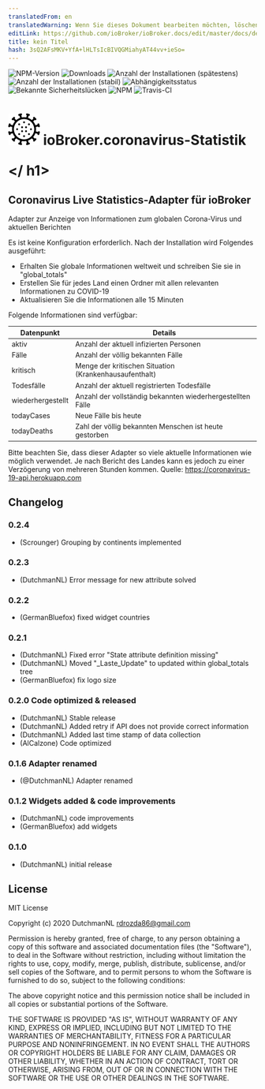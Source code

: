 ```yaml
---
translatedFrom: en
translatedWarning: Wenn Sie dieses Dokument bearbeiten möchten, löschen Sie bitte das Feld "translationsFrom". Andernfalls wird dieses Dokument automatisch erneut übersetzt
editLink: https://github.com/ioBroker/ioBroker.docs/edit/master/docs/de/adapterref/iobroker.coronavirus-statistics/README.md
title: kein Titel
hash: 3sQ2AFsMKV+YfA+lHLTsIcBIVQGMiahyAT44vv+ieSo=
---
```

![NPM-Version](http://img.shields.io/npm/v/iobroker.coronavirus-statistics.svg)
![Downloads](https://img.shields.io/npm/dm/iobroker.coronavirus-statistics.svg)
![Anzahl der Installationen (spätestens)](http://iobroker.live/badges/coronavirus-statistics-installed.svg)
![Anzahl der Installationen (stabil)](http://iobroker.live/badges/coronavirus-statistics-stable.svg)
![Abhängigkeitsstatus](https://img.shields.io/david/iobroker-community-adapters/iobroker.coronavirus-statistics.svg)
![Bekannte Sicherheitslücken](https://snyk.io/test/github/iobroker-community-adapters/ioBroker.coronavirus-statistics/badge.svg)
![NPM](https://nodei.co/npm/iobroker.coronavirus-statistics.png?downloads=true)
![Travis-CI](http://img.shields.io/travis/iobroker-community-adapters/ioBroker.coronavirus-statistics/master.svg)

<h1>

<img  src="admin/coronavirus-statistics.png"  width="64"/> ioBroker.coronavirus-Statistik

</ h1>

## Coronavirus Live Statistics-Adapter für ioBroker
Adapter zur Anzeige von Informationen zum globalen Corona-Virus und aktuellen Berichten

Es ist keine Konfiguration erforderlich. Nach der Installation wird Folgendes ausgeführt:

- Erhalten Sie globale Informationen weltweit und schreiben Sie sie in "global_totals"
- Erstellen Sie für jedes Land einen Ordner mit allen relevanten Informationen zu COVID-19
- Aktualisieren Sie die Informationen alle 15 Minuten

Folgende Informationen sind verfügbar:

| Datenpunkt | Details |
|--|--|
| aktiv | Anzahl der aktuell infizierten Personen |
| Fälle | Anzahl der völlig bekannten Fälle |
| kritisch | Menge der kritischen Situation (Krankenhausaufenthalt) |
| Todesfälle | Anzahl der aktuell registrierten Todesfälle |
| wiederhergestellt | Anzahl der vollständig bekannten wiederhergestellten Fälle |
| todayCases | Neue Fälle bis heute |
| todayDeaths | Zahl der völlig bekannten Menschen ist heute gestorben |

Bitte beachten Sie, dass dieser Adapter so viele aktuelle Informationen wie möglich verwendet. Je nach Bericht des Landes kann es jedoch zu einer Verzögerung von mehreren Stunden kommen.
Quelle: https://coronavirus-19-api.herokuapp.com

## Changelog

### 0.2.4
* (Scrounger) Grouping by continents implemented

### 0.2.3
* (DutchmanNL) Error message for new attribute solved

### 0.2.2
* (GermanBluefox) fixed widget countries

### 0.2.1
* (DutchmanNL) Fixed error "State attribute definition missing"
* (DutchmanNL) Moved "_Laste_Update" to updated within global_totals tree
* (GermanBluefox) fix logo size

### 0.2.0 Code optimized & released
* (DutchmanNL) Stable release
* (DutchmanNL) Added retry if API does not provide correct information
* (DutchmanNL) Added last time stamp of data collection
* (AlCalzone) Code optimized

### 0.1.6 Adapter renamed
* (@DutchmanNL) Adapter renamed

### 0.1.2 Widgets added & code improvements
* (DutchmanNL) code improvements
* (GermanBluefox) add widgets

### 0.1.0
* (DutchmanNL) initial release

## License
MIT License

Copyright (c) 2020 DutchmanNL <rdrozda86@gmail.com>

Permission is hereby granted, free of charge, to any person obtaining a copy
of this software and associated documentation files (the "Software"), to deal
in the Software without restriction, including without limitation the rights
to use, copy, modify, merge, publish, distribute, sublicense, and/or sell
copies of the Software, and to permit persons to whom the Software is
furnished to do so, subject to the following conditions:

The above copyright notice and this permission notice shall be included in all
copies or substantial portions of the Software.

THE SOFTWARE IS PROVIDED "AS IS", WITHOUT WARRANTY OF ANY KIND, EXPRESS OR
IMPLIED, INCLUDING BUT NOT LIMITED TO THE WARRANTIES OF MERCHANTABILITY,
FITNESS FOR A PARTICULAR PURPOSE AND NONINFRINGEMENT. IN NO EVENT SHALL THE
AUTHORS OR COPYRIGHT HOLDERS BE LIABLE FOR ANY CLAIM, DAMAGES OR OTHER
LIABILITY, WHETHER IN AN ACTION OF CONTRACT, TORT OR OTHERWISE, ARISING FROM,
OUT OF OR IN CONNECTION WITH THE SOFTWARE OR THE USE OR OTHER DEALINGS IN THE
SOFTWARE.